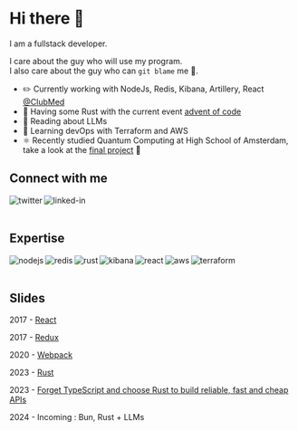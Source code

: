 # Hi there 👋

I am a fullstack developer.

I care about the guy who will use my program.
<br>
I also care about the guy who can `git blame` me 👀.

- ✏️ Currently working with NodeJs, Redis, Kibana, Artillery, React [@ClubMed](https://github.com/ClubMediterranee)
- 🦀 Having some Rust with the current event [advent of code](https://adventofcode.com)
- 🔭 Reading about LLMs
- 🌱 Learning devOps with Terraform and AWS
- ⚛ Recently studied Quantum Computing at High School of Amsterdam, take a look at the [final project](https://jovian.ai/zacaria/quantumbb84tp) 🤯


## Connect with me

[<img align="left" alt="twitter" src="https://img.shields.io/badge/twitter-%23000000.svg?&style=for-the-badge&logo=x&logoColor=white" />](https://twitter.com/ChtatarZacaria)
[<img align="left" alt="linked-in" src="https://img.shields.io/badge/linkedin-%230077B5.svg?&style=for-the-badge&logo=linkedin&logoColor=white" />](https://www.linkedin.com/in/zacariachtatar)
<!--[<img align="left" alt="stack-overflow" src="https://img.shields.io/badge/stack%20overflow-FE7A16?logo=stack-overflow&logoColor=white&style=for-the-badge" />](https://stackoverflow.com/users/3283097/zacaria)-->
<!--[<img align="left" alt="pluralsight" src="https://img.shields.io/badge/pluralsight-%23F15B2A.svg?&style=for-the-badge&logo=pluralsight&logoColor=white" />](https://app.pluralsight.com/profile/zacaria-chtatar)-->


<br>
<br>

## Expertise
<img align="left" alt="nodejs" src="https://img.shields.io/badge/node.js%20-%2343853D.svg?&style=for-the-badge&logo=node.js&logoColor=white" />
<img align="left" alt="redis" src="https://img.shields.io/badge/redis-%23DC382D?logo=redis&logoColor=white&style=for-the-badge" />
<img align="left" alt="rust" src="https://img.shields.io/badge/Rust-000000?style=for-the-badge&logo=rust&logoColor=white" />
<img align="left" alt="kibana" src="https://img.shields.io/badge/Kibana-005571?style=for-the-badge&logo=Kibana&logoColor=white" />
<img align="left" alt="react" src="https://img.shields.io/badge/react%20-%2320232a.svg?&style=for-the-badge&logo=react&logoColor=%2361DAFB" />
<img align="left" alt="aws" src="https://img.shields.io/badge/Amazon%20AWS-%23232F3E?logo=amazon-aws&logoColor=white&style=for-the-badge" />
<img align="left" alt="terraform" src="https://img.shields.io/badge/terraform-%237B42BC?logo=terraform&logoColor=white&style=for-the-badge" />

<br>
<br>

## Slides

2017 - [React](https://havesome-react.surge.sh/#/)

2017 - [Redux](https://havesome-redux.surge.sh/#/)

2020 - [Webpack](https://havesome-webpack.surge.sh/#/)

2023 - [Rust](https://havesome-rust.surge.sh/#/)

2023 - [Forget TypeScript and choose Rust to build reliable, fast and cheap APIs](https://havesome-rust-apidays.surge.sh/)

2024 - Incoming : Bun, Rust + LLMs
